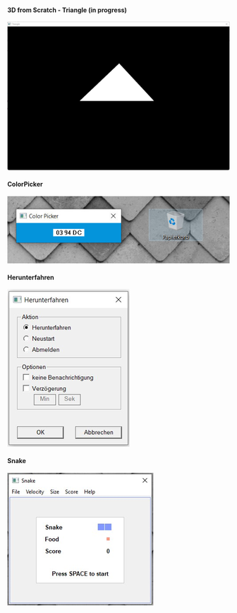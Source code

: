 #### 3D from Scratch - Triangle (in progress)
<p float="left">
  <img src="Screenshots/Triangle.png"/>
</p>

#### ColorPicker
<p float="left">
  <img src="Screenshots/ColorPicker.jpg"/>
</p>

#### Herunterfahren
<p float="left">
  <img src="Screenshots/Herunterfahren.jpg"/>
</p>

#### Snake
<p float="left">
  <img src="Screenshots/Snake.jpg"/>
</p>

